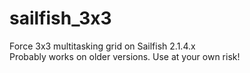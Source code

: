 # sailfish_3x3
Force 3x3 multitasking grid on Sailfish 2.1.4.x  
Probably works on older versions. Use at your own risk!
